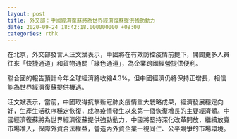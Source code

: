 ```yaml
---
layout: post
title: 外交部：中國經濟復蘇將為世界經濟復蘇提供強勁動力
date: 2020-09-24 18:42:18.000000000 +08:00
categories: rthk
---
```


在北京，外交部發言人汪文斌表示，中國將在有效防控疫情前提下，開闢更多人員往來「快捷通道」和貨物通關「綠色通道」，為企業跨國經營提供便利。

聯合國的報告預計今年全球經濟將收縮4.3%，但中國經濟仍將保持正增長，相信能為世界經濟復蘇提供機遇。

汪文斌表示，當前，中國取得抗擊新冠肺炎疫情重大戰略成果，經濟發展穩定向好，生產生活秩序穩定恢復，成為疫情發生以來第一個恢復增長的主要經濟體。中國經濟復蘇將為世界經濟復蘇提供強勁動力，中國將堅持深化改革開放，繼續放寬市場准入，保障外資合法權益，營造內外資企業一視同仁、公平競爭的市場環境。
